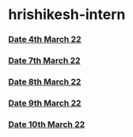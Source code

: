 # hrishikesh-intern

### [Date 4th March 22](https://github.com/sp18-interns/hrishikesh-intern/tree/main/4th%20march%2022)

### [Date 7th March 22](https://github.com/sp18-interns/hrishikesh-intern/tree/main/7th%20march%2022)

### [Date 8th March 22](https://github.com/sp18-interns/hrishikesh-intern/tree/main/8th%20march%2022)

### [Date 9th March 22](https://github.com/sp18-interns/hrishikesh-intern/tree/main/9th%20march%2022)

### [Date 10th March 22](https://github.com/sp18-interns/hrishikesh-intern/tree/main/9th%20march%2022)